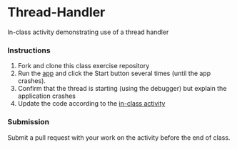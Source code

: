 # Thread-Handler
In-class activity demonstrating use of a thread handler

### Instructions
1. Fork and clone this class exercise repository
2. Run the [app](http://www.techotopia.com/index.php/A_Basic_Overview_of_Android_Threads_and_Thread_handlers) and click the Start button several times (until the app crashes). 
3. Confirm that the thread is starting (using the debugger) but explain the application crashes
4. Update the code according to the [in-class activity](https://cascadia.instructure.com/courses/1163585/assignments/6458426)

### Submission
Submit a pull request with your work on the activity before the end of class.
